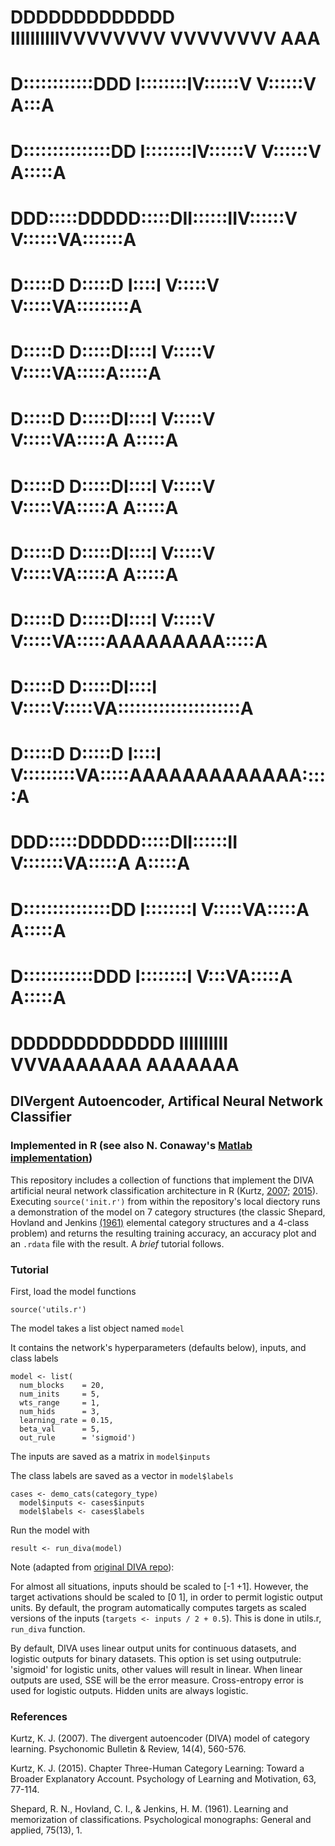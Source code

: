                                                                                                                                          
# DDDDDDDDDDDDD      IIIIIIIIIIVVVVVVVV           VVVVVVVV   AAA               
# D::::::::::::DDD   I::::::::IV::::::V           V::::::V  A:::A              
# D:::::::::::::::DD I::::::::IV::::::V           V::::::V A:::::A             
# DDD:::::DDDDD:::::DII::::::IIV::::::V           V::::::VA:::::::A            
#   D:::::D    D:::::D I::::I   V:::::V           V:::::VA:::::::::A           
#   D:::::D     D:::::DI::::I    V:::::V         V:::::VA:::::A:::::A          
#   D:::::D     D:::::DI::::I     V:::::V       V:::::VA:::::A A:::::A         
#   D:::::D     D:::::DI::::I      V:::::V     V:::::VA:::::A   A:::::A        
#   D:::::D     D:::::DI::::I       V:::::V   V:::::VA:::::A     A:::::A       
#   D:::::D     D:::::DI::::I        V:::::V V:::::VA:::::AAAAAAAAA:::::A      
#   D:::::D     D:::::DI::::I         V:::::V:::::VA:::::::::::::::::::::A     
#   D:::::D    D:::::D I::::I          V:::::::::VA:::::AAAAAAAAAAAAA:::::A    
# DDD:::::DDDDD:::::DII::::::II         V:::::::VA:::::A             A:::::A   
# D:::::::::::::::DD I::::::::I          V:::::VA:::::A               A:::::A  
# D::::::::::::DDD   I::::::::I           V:::VA:::::A                 A:::::A 
# DDDDDDDDDDDDD      IIIIIIIIII            VVVAAAAAAA                   AAAAAAA
                                                                             
## DIVergent Autoencoder, Artifical Neural Network Classifier 
### Implemented in R (see also N. Conaway's [Matlab implementation](https://github.com/nolanbconaway/DIVA))

This repository includes a collection of functions that implement the DIVA artificial neural network classification architecture in R (Kurtz, [2007](http://link.springer.com/article/10.3758/BF03196806); [2015](http://www.sciencedirect.com/science/article/pii/S0079742115000146)). Executing `source('init.r')` from within the repository's local diectory runs a demonstration of the model on 7 category structures (the classic Shepard, Hovland and Jenkins [(1961)](http://psycnet.apa.org/journals/mon/75/13/1/) elemental category structures and a 4-class problem) and returns the resulting training accuracy, an accuracy plot and an `.rdata` file with the result. A *brief* tutorial follows.    

### Tutorial
First, load the model functions

```
source('utils.r')
```

The model takes a list object named `model`

It contains the network's hyperparameters (defaults below), inputs, and class labels
```
model <- list(
  num_blocks    = 20,
  num_inits     = 5,
  wts_range     = 1,
  num_hids      = 3,
  learning_rate = 0.15,
  beta_val      = 5,
  out_rule      = 'sigmoid')
```

The inputs are saved as a matrix in `model$inputs`

The class labels are saved as a vector in `model$labels`

```
cases <- demo_cats(category_type)
  model$inputs <- cases$inputs
  model$labels <- cases$labels
```

Run the model with 
```
result <- run_diva(model)
```

Note (adapted from [original DIVA repo](https://github.com/nolanbconaway/DIVA)):

For almost all situations, inputs should be scaled to [-1 +1]. However, the target activations should be scaled to [0 1], in order to permit logistic output units. By default, the program automatically computes targets as scaled versions of the inputs (`targets <- inputs / 2 + 0.5`). This is done in utils.r, `run_diva` function.

By default, DIVA uses linear output units for continuous datasets, and logistic outputs for binary datasets. This option is set using outputrule: 'sigmoid' for logistic units, other values will result in linear. When linear outputs are used, SSE will be the error measure. Cross-entropy error is used for logistic outputs. Hidden units are always logistic.


### References
Kurtz, K. J. (2007). The divergent autoencoder (DIVA) model of category learning. Psychonomic Bulletin & Review, 14(4), 560-576.

Kurtz, K. J. (2015). Chapter Three-Human Category Learning: Toward a Broader Explanatory Account. Psychology of Learning and Motivation, 63, 77-114.

Shepard, R. N., Hovland, C. I., & Jenkins, H. M. (1961). Learning and memorization of classifications. Psychological monographs: General and applied, 75(13), 1.
